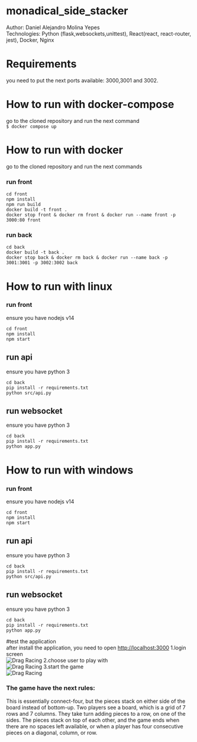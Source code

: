 # monadical_side_stacker

Author: Daniel Alejandro Molina Yepes
\
Technologies: Python (flask,websockets,unittest), React(react, react-router, jest), Docker, Nginx

# Requirements
you need to put the next ports available: 3000,3001 and 3002.

# How to run with docker-compose
go to the cloned repository and run the next command
\
```$ docker compose up```

# How to run with docker
go to the cloned repository and run the next commands
### run front
```
cd front
npm install
npm run build
docker build -t front .
docker stop front & docker rm front & docker run --name front -p 3000:80 front
```
### run back
```
cd back
docker build -t back .
docker stop back & docker rm back & docker run --name back -p 3001:3001 -p 3002:3002 back
```

# How to run with linux
### run front
ensure you have nodejs v14
```
cd front
npm install
npm start
```
## run api
ensure you have python 3
```
cd back
pip install -r requirements.txt
python src/api.py
```

## run websocket
ensure you have python 3
```
cd back
pip install -r requirements.txt
python app.py
```


# How to run with windows
### run front
ensure you have nodejs v14
```
cd front
npm install
npm start
```
## run api
ensure you have python 3
```
cd back
pip install -r requirements.txt
python src/api.py
```

## run websocket
ensure you have python 3
```
cd back
pip install -r requirements.txt
python app.py
```

#test the application
\
after install the application, you need to open [http://localhost:3000](http://localhost:3000)
1.login screen
\
![Drag Racing](https://iacode.co/img/1.png)
2.choose user to play with
\
![Drag Racing](https://iacode.co/img/2.png)
3.start the game
\
![Drag Racing](https://iacode.co/img/3.png)

### The game have the next rules:
This is essentially connect-four, but the pieces stack on either side of the board instead of bottom-up.
Two players see a board, which is a grid of 7 rows and 7 columns. They take turn adding pieces to a row, on one of the sides. The pieces stack on top of each other, and the game ends when there are no spaces left available, or when a player has four consecutive pieces on a diagonal, column, or row.
